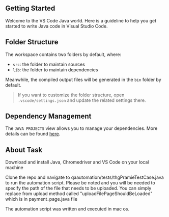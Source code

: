 ## Getting Started

Welcome to the VS Code Java world. Here is a guideline to help you get started to write Java code in Visual Studio Code.

## Folder Structure

The workspace contains two folders by default, where:

- `src`: the folder to maintain sources
- `lib`: the folder to maintain dependencies

Meanwhile, the compiled output files will be generated in the `bin` folder by default.

> If you want to customize the folder structure, open `.vscode/settings.json` and update the related settings there.

## Dependency Management

The `JAVA PROJECTS` view allows you to manage your dependencies. More details can be found [here](https://github.com/microsoft/vscode-java-dependency#manage-dependencies).


## About Task

Download and install Java, Chromedriver and VS Code on your local machine

Clone the repo and navigate to qaautomation/tests/thgPramieTestCase.java to run the automation script. Please be noted and you will be needed to specify the path of the file that needs to be uploaded. You can simply replace <FILD-PATH> from upload method called "uploadFilePageShouldBeLoaded" which is in payment_page.java file

The automation script was written and executed in mac os.